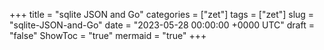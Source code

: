 +++
title = "sqlite JSON and Go"
categories = ["zet"]
tags = ["zet"]
slug = "sqlite-JSON-and-Go"
date = "2023-05-28 00:00:00 +0000 UTC"
draft = "false"
ShowToc = "true"
mermaid = "true"
+++

